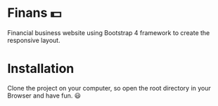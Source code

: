 # Finans :dollar:

Financial business website using Bootstrap 4 framework to create the responsive layout.

# Installation

Clone the project on your computer, so open the root directory in your Browser and have fun. :smiley:
